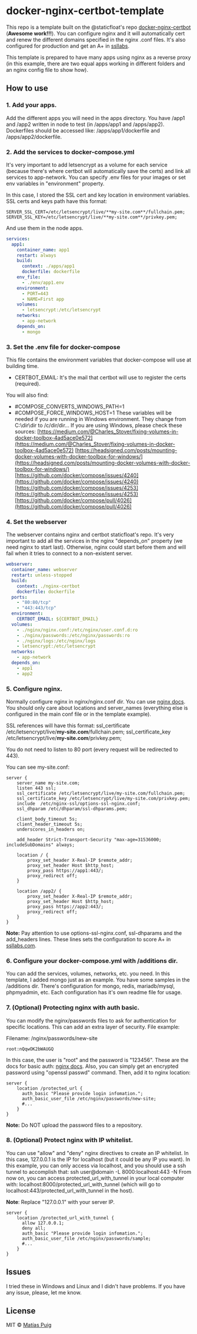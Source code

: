 # docker-nginx-certbot-template

This repo is a template built on the @staticfloat's repo [docker-nginx-certbot](https://github.com/staticfloat/docker-nginx-certbot) (**Awesome work!!!**).
You can configure nginx and it will automatically cert and renew the different domains specified in the nginx .conf files.
It's also configured for production and get an A+ in [ssllabs](https://www.ssllabs.com).

This template is prepared to have many apps using nginx as a reverse proxy (in this example, there are two equal apps working in different folders and an nginx config file to show how).

## How to use

### 1. Add your apps.

Add the different apps you will need in the apps directory.
You have /app1 and /app2 written in node to test (in /apps/app1 and /apps/app2).
Dockerfiles should be accessed like: /apps/app1/dockerfile and /apps/app2/dockerfile.

### 2. Add the services to docker-compose.yml

It's very important to add letsencrypt as a volume for each service (because there's where certbot will automatically save the certs) and link all services to app-network.
You can specify .env files for your images or set env variables in "environment" property.

In this case, I stored the SSL cert and key location in environment variables.
SSL certs and keys path have this format:

```
SERVER_SSL_CERT=/etc/letsencrypt/live/**my-site.com**/fullchain.pem;
SERVER_SSL_KEY=/etc/letsencrypt/live/**my-site.com**/privkey.pem;
```

And use them in the node apps.

```yml
services:
  app1:
    container_name: app1
    restart: always
    build:
      context: ./apps/app1
      dockerfile: dockerfile
    env_file:
      - ./env/app1.env
    environment:
      - PORT=443
      - NAME=First app
    volumes:
      - letsencrypt:/etc/letsencrypt
    networks:
      - app-network
    depends_on:
      - mongo
```

### 3. Set the .env file for docker-compose

This file contains the environment variables that docker-compose will use at building time.

- CERTBOT_EMAIL: It's the mail that certbot will use to register the certs (required).

You will also find:

- #COMPOSE_CONVERTS_WINDOWS_PATH=1
- #COMPOSE_FORCE_WINDOWS_HOST=1
  These variables will be needed if you are running in Windows environment. They change from C:\dir\dir to /c/dir/dir...
  If you are using Windows, please check these sources:
  [https://medium.com/@Charles_Stover/fixing-volumes-in-docker-toolbox-4ad5ace0e572](https://medium.com/@Charles_Stover/fixing-volumes-in-docker-toolbox-4ad5ace0e572)
  [https://headsigned.com/posts/mounting-docker-volumes-with-docker-toolbox-for-windows/](https://headsigned.com/posts/mounting-docker-volumes-with-docker-toolbox-for-windows/)
  [https://github.com/docker/compose/issues/4240](https://github.com/docker/compose/issues/4240)
  [https://github.com/docker/compose/issues/4253](https://github.com/docker/compose/issues/4253)
  [https://github.com/docker/compose/pull/4026](https://github.com/docker/compose/pull/4026)

### 4. Set the webserver

The webserver contains nginx and certbot staticfloat's repo.
It's very important to add all the services in the nginx "depends_on" property (we need nginx to start last).
Otherwise, nginx could start before them and will fail when it tries to connect to a non-existent server.

```yml
webserver:
  container_name: webserver
  restart: unless-stopped
  build:
    context: ./nginx-certbot
    dockerfile: dockerfile
  ports:
    - "80:80/tcp"
    - "443:443/tcp"
  environment:
    CERTBOT_EMAIL: ${CERTBOT_EMAIL}
  volumes:
    - ./nginx/nginx.conf:/etc/nginx/user.conf.d:ro
    - ./nginx/passwords:/etc/nginx/passwords:ro
    - ./nginx/logs:/etc/nginx/logs
    - letsencrypt:/etc/letsencrypt
  networks:
    - app-network
  depends_on:
    - app1
    - app2
```

### 5. Configure nginx.

Normally configure nginx in nginx/nginx.conf dir. You can use [nginx docs](https://nginx.org/en/docs/).
You should only care about locations and server_names (everything else is configured in the main conf file or in the template example).

SSL references will have this format:
ssl_certificate /etc/letsencrypt/live/**my-site.com**/fullchain.pem;
ssl_certificate_key /etc/letsencrypt/live/**my-site.com**/privkey.pem;

You do not need to listen to 80 port (every request will be redirected to 443).

You can see my-site.conf:

```nginx
server {
    server_name my-site.com;
    listen 443 ssl;
    ssl_certificate /etc/letsencrypt/live/my-site.com/fullchain.pem;
    ssl_certificate_key /etc/letsencrypt/live/my-site.com/privkey.pem;
    include  /etc/nginx-ssl/options-ssl-nginx.conf;
    ssl_dhparam /etc/dhparam/ssl-dhparams.pem;

    client_body_timeout 5s;
    client_header_timeout 5s;
    underscores_in_headers on;

    add_header Strict-Transport-Security "max-age=31536000; includeSubDomains" always;

    location / {
        proxy_set_header X-Real-IP $remote_addr;
        proxy_set_header Host $http_host;
        proxy_pass https://app1:443/;
        proxy_redirect off;
    }

    location /app2/ {
        proxy_set_header X-Real-IP $remote_addr;
        proxy_set_header Host $http_host;
        proxy_pass https://app2:443/;
        proxy_redirect off;
    }
}
```

**Note:** Pay attention to use options-ssl-nginx.conf, ssl-dhparams and the add_headers lines. These lines sets the configuration to score A+ in [ssllabs.com](https://ssllabs.com).

### 6. Configure your docker-compose.yml with /additions dir.

You can add the services, volumes, networks, etc. you need. In this template, I added mongo just as an example.
You have some samples in the /additions dir. There's configuration for mongo, redis, mariadb/mysql, phpmyadmin, etc.
Each configuration has it's own readme file for usage.

### 7. (Optional) Protecting nginx with auth basic.

You can modify the nginx/passwords files to ask for authentication for specific locations. This can add an extra layer of security.
File example:

Filename: /nginx/passwords/new-site

```
root:nQqwOK2bWAUGQ
```

In this case, the user is "root" and the password is "123456".
These are the docs for basic auth: [nginx docs](https://docs.nginx.com/nginx/admin-guide/security-controls/configuring-http-basic-authentication/).
Also, you can simply get an encrypted password using "openssl passwd" command.
Then, add it to nginx location:

```nginx
server {
    location /protected_url {
      auth_basic "Please provide login infomation.";
      auth_basic_user_file /etc/nginx/passwords/new-site;
      #...
    }
}
```

**Note:** Do NOT upload the password files to a repository.

### 8. (Optional) Protect nginx with IP whitelist.

You can use "allow" and "deny" nginx directives to create an IP whitelist.
In this case, 127.0.0.1 is the IP for localhost (but it could be any IP you want).
In this example, you can only access via localhost, and you should use a ssh tunnel to accomplish that:
ssh user@domain -L 8000:localhost:443 -N
From now on, you can access protected_url_with_tunnel in your local computer with: localhost:8000/protected_url_with_tunnel (which will go to localhost:443/protected_url_with_tunnel in the host).

**Note**: Replace "127.0.0.1" with your server IP.

```nginx
server {
    location /protected_url_with_tunnel {
      allow 127.0.0.1;
      deny all;
      auth_basic "Please provide login infomation.";
      auth_basic_user_file /etc/nginx/passwords/sample;
      #...
    }
}
```

## Issues

I tried these in Windows and Linux and I didn't have problems. If you have any issue, please, let me know.

## License

MIT © [Matías Puig](https://www.github.com/matipuig)
